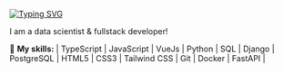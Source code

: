 [![Typing SVG](https://readme-typing-svg.herokuapp.com?font=Grape+Nuts&size=27&pause=1000&color=0AB0BA&background=FFFFFF00&width=435&lines=Hi%2C+I'm+Ivan+%F0%9F%91%8B;I+am+a+data+scientist+%26+fullstack+developer)](https://git.io/typing-svg)

I am a data scientist & fullstack developer!

🌱 **My skills:**
| TypeScript | JavaScript | VueJs | Python | SQL | Django | PostgreSQL | HTML5 | CSS3 | Tailwind CSS | Git | Docker | FastAPI |




<!-- ## Hi there, I'm Ivan 👋
https://readme-typing-svg.herokuapp.com/demo - **first line**  #CE5FF7FF
**ivakhokhlov/ivakhokhlov** is a ✨ _special_ ✨ repository because its `README.md` (this file) appears on your GitHub profile.

Here are some ideas to get you started:

- 🔭 I’m currently working on ...
- 🌱 I’m currently learning ...
- 👯 I’m looking to collaborate on ...
- 🤔 I’m looking for help with ...
- 💬 Ask me about ...
- 📫 How to reach me: ...
- 😄 Pronouns: ...
- ⚡ Fun fact: ...
-->
